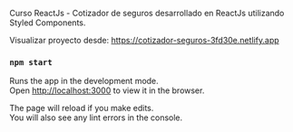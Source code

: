 Curso ReactJs - Cotizador de seguros desarrollado en ReactJs utilizando Styled Components.

Visualizar proyecto desde: https://cotizador-seguros-3fd30e.netlify.app

### `npm start`

Runs the app in the development mode.<br />
Open [http://localhost:3000](http://localhost:3000) to view it in the browser.

The page will reload if you make edits.<br />
You will also see any lint errors in the console.

